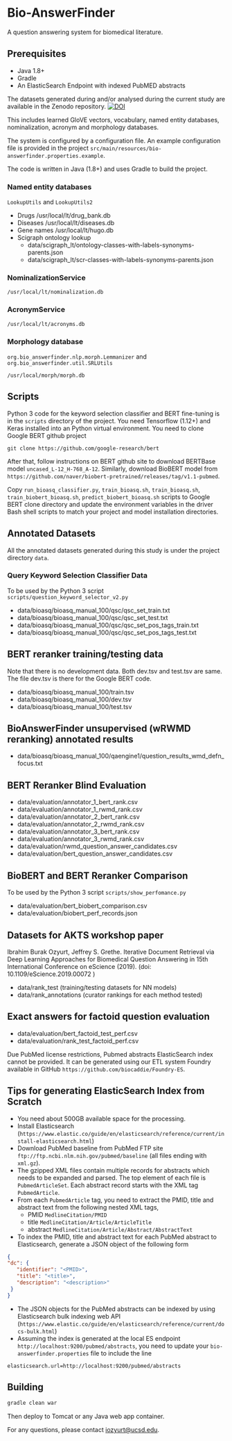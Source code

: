 Bio-AnswerFinder
================

A question answering system for biomedical literature.

## Prerequisites

* Java 1.8+
* Gradle
* An ElasticSearch Endpoint with indexed PubMED abstracts 


The datasets generated during and/or analysed during the current study are available 
in the Zenodo repository.
[![DOI](https://zenodo.org/badge/DOI/10.5281/zenodo.2597595.svg)](https://doi.org/10.5281/zenodo.2597595)


This includes learned GloVE vectors, vocabulary, named entity databases, nominalization, acronym and morphology databases.

The system is configured by a configuration file. An example configuration file is provided in the project 
`src/main/resources/bio-answerfinder.properties.example`.

The code is written in Java (1.8+) and uses Gradle to build the project.


### Named entity databases
`LookupUtils` and `LookupUtils2`


*  Drugs /usr/local/lt/drug_bank.db
*  Diseases /usr/local/lt/diseases.db
*  Gene names /usr/local/lt/hugo.db
*  Scigraph ontology lookup
    *  data/scigraph_lt/ontology-classes-with-labels-synonyms-parents.json
    *  data/scigraph_lt/scr-classes-with-labels-synonyms-parents.json

### NominalizationService
```
/usr/local/lt/nominalization.db
```
### AcronymService
```
/usr/local/lt/acronyms.db
```

### Morphology database

`org.bio_answerfinder.nlp.morph.Lemmanizer`
and `org.bio_answerfinder.util.SRLUtils`

```
/usr/local/morph/morph.db
```

## Scripts
Python 3 code for the keyword selection classifier and BERT fine-tuning is in the `scripts` directory of the project.
You need Tensorflow (1.12+) and Keras installed into an Python virtual environment. 
You need to clone Google BERT github project 

```
git clone https://github.com/google-research/bert
```

After that, follow instructions on BERT github site to download BERTBase model `uncased_L-12_H-768_A-12`.
Similarly, download BioBERT model from `https://github.com/naver/biobert-pretrained/releases/tag/v1.1-pubmed`.

Copy `run_bioasq_classifier.py`, `train_bioasq.sh`, `train_bioasq.sh`, `train_biobert_bioasq.sh`, `predict_biobert_bioasq.sh` scripts to Google BERT clone directory and update the environment variables 
in the driver Bash shell scripts to match your project and model 
installation directories.

## Annotated Datasets

All the annotated datasets generated during this study is under the project directory `data`.

### Query Keyword Selection Classifier Data
To be used by the Python 3 script `scripts/question_keyword_selector_v2.py`

*  data/bioasq/bioasq_manual_100/qsc/qsc_set_train.txt
*  data/bioasq/bioasq_manual_100/qsc/qsc_set_test.txt
*  data/bioasq/bioasq_manual_100/qsc/qsc_set_pos_tags_train.txt
*  data/bioasq/bioasq_manual_100/qsc/qsc_set_pos_tags_test.txt

## BERT reranker training/testing data

Note that there is no development data. Both dev.tsv and test.tsv are same. The file dev.tsv is there for the Google BERT code.

*  data/bioasq/bioasq_manual_100/train.tsv
*  data/bioasq/bioasq_manual_100/dev.tsv
*  data/bioasq/bioasq_manual_100/test.tsv

## BioAnswerFinder unsupervised (wRWMD reranking) annotated results

*  data/bioasq/bioasq_manual_100/qaengine1/question_results_wmd_defn_focus.txt

## BERT Reranker Blind Evaluation

*  data/evaluation/annotator_1_bert_rank.csv
*  data/evaluation/annotator_1_rwmd_rank.csv
*  data/evaluation/annotator_2_bert_rank.csv
*  data/evaluation/annotator_2_rwmd_rank.csv
*  data/evaluation/annotator_3_bert_rank.csv
*  data/evaluation/annotator_3_rwmd_rank.csv
*  data/evaluation/rwmd_question_answer_candidates.csv
*  data/evaluation/bert_question_answer_candidates.csv


## BioBERT and BERT Reranker Comparison
To be used by the Python 3 script `scripts/show_perfomance.py`

*  data/evaluation/bert_biobert_comparison.csv
*  data/evaluation/biobert_perf_records.json

## Datasets for AKTS workshop paper 

Ibrahim Burak Ozyurt, Jeffrey S. Grethe. Iterative Document Retrieval via Deep Learning Approaches for Biomedical Question Answering 
 in 15th International Conference on eScience (2019). (doi: 10.1109/eScience.2019.00072 )

* data/rank_test (training/testing datasets for NN models)
* data/rank_annotations (curator rankings for each method tested)

## Exact answers for factoid question evaluation

* data/evaluation/bert_factoid_test_perf.csv
* data/evaluation/rank_test_factoid_perf.csv



Due PubMed license restrictions, Pubmed abstracts ElasticSearch index cannot be provided.  It can be generated using our ETL system Foundry available in GitHub `https://github.com/biocaddie/Foundry-ES`. 

## Tips for generating ElasticSearch Index from Scratch

* You need about 500GB available space for the processing.
* Install Elasticsearch (`https://www.elastic.co/guide/en/elasticsearch/reference/current/install-elasticsearch.html`)
* Download PubMed baseline from PubMed FTP site `ftp://ftp.ncbi.nlm.nih.gov/pubmed/baseline` (all files ending with `xml.gz`). 
* The gzipped XML files contain multiple records for abstracts which needs to be expanded and parsed. The top element of each file is `PubmedArticleSet`. Each abstract record starts with the XML tag `PubmedArticle`. 
* From each `PubmedArticle` tag, you need to extract the PMID, title and abstract text from the following nested XML tags, 
    - PMID `MedlineCitation/PMID`
    - title `MedlineCitation/Article/ArticleTitle`
    - abstract `MedlineCitation/Article/Abstract/AbstractText`
* To index the PMID, title and abstract text for each PubMed abstract to Elasticsearch, generate a JSON object of the following form
```json
{
"dc": {
   "identifier": "<PMID>",
   "title": "<title>",
   "description": "<description>"
 }
}
```
* The JSON objects for the PubMed abstracts can be indexed by using Elasticsearch bulk indexing web API (`https://www.elastic.co/guide/en/elasticsearch/reference/current/docs-bulk.html`)
* Assuming the index is generated at the local ES endpoint `http://localhost:9200/pubmed/abstracts`, you need to update your `bio-answerfinder.properties` file to include the line
```
elasticsearch.url=http://localhost:9200/pubmed/abstracts
```


## Building

```bash
gradle clean war
```

Then deploy to Tomcat or any Java web app container.


For any questions, please contact iozyurt@ucsd.edu.




